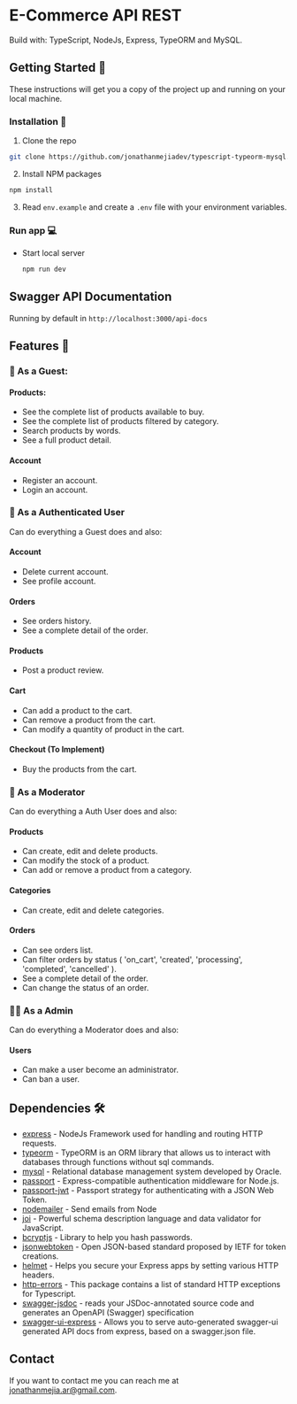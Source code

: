 # E-Commerce API REST

Build with: TypeScript, NodeJs, Express, TypeORM and MySQL.

## Getting Started 🚀

These instructions will get you a copy of the project up and running on your local machine.

### Installation 🔧

1. Clone the repo

```sh
git clone https://github.com/jonathanmejiadev/typescript-typeorm-mysql.git
```

2. Install NPM packages

```sh
npm install
```

3. Read `env.example` and create a `.env` file with your environment variables.

### Run app 💻

- Start local server
  ```sh
  npm run dev
  ```

## Swagger API Documentation

Running by default in `http://localhost:3000/api-docs`

## Features 🎯

### 👥 As a Guest:

#### Products:

- See the complete list of products available to buy.
- See the complete list of products filtered by category.
- Search products by words.
- See a full product detail.

#### Account

- Register an account.
- Login an account.

### 🧑 As a Authenticated User

Can do everything a Guest does and also:

#### Account

- Delete current account.
- See profile account.

#### Orders

- See orders history.
- See a complete detail of the order.

#### Products

- Post a product review.

#### Cart

- Can add a product to the cart.
- Can remove a product from the cart.
- Can modify a quantity of product in the cart.

#### Checkout (To Implement)

- Buy the products from the cart.

### 🦸 As a Moderator

Can do everything a Auth User does and also:

#### Products

- Can create, edit and delete products.
- Can modify the stock of a product.
- Can add or remove a product from a category.

#### Categories

- Can create, edit and delete categories.

#### Orders

- Can see orders list.
- Can filter orders by status ( 'on_cart', 'created', 'processing', 'completed', 'cancelled' ).
- See a complete detail of the order.
- Can change the status of an order.

### 🧙‍♂️ As a Admin

Can do everything a Moderator does and also:

#### Users

- Can make a user become an administrator.
- Can ban a user.

## Dependencies 🛠️

- [express](https://www.npmjs.com/package/express) - NodeJs Framework used for handling and routing HTTP requests.
- [typeorm](https://www.npmjs.com/package/typeorm) - TypeORM is an ORM library that allows us to interact with databases through functions without sql commands.
- [mysql](https://www.npmjs.com/package/mysql) - Relational database management system developed by Oracle.
- [passport](https://www.npmjs.com/package/passport) - Express-compatible authentication middleware for Node.js.
- [passport-jwt](https://www.npmjs.com/package/passport-jwt) - Passport strategy for authenticating with a JSON Web Token.
- [nodemailer](https://www.npmjs.com/package/nodemailer) - Send emails from Node
- [joi](https://www.npmjs.com/package/joi) - Powerful schema description language and data validator for JavaScript.
- [bcryptjs](https://www.npmjs.com/package/bcryptjs) - Library to help you hash passwords.
- [jsonwebtoken](https://www.npmjs.com/package/jsonwebtoken) - Open JSON-based standard proposed by IETF for token creations.
- [helmet](https://www.npmjs.com/package/helmet) - Helps you secure your Express apps by setting various HTTP headers.
- [http-errors](https://www.npmjs.com/package/@curveball/http-errors) - This package contains a list of standard HTTP exceptions for Typescript.
- [swagger-jsdoc](https://www.npmjs.com/package/swagger-jsdoc) - reads your JSDoc-annotated source code and generates an OpenAPI (Swagger) specification
- [swagger-ui-express](https://www.npmjs.com/package/swagger-ui-express) - Allows you to serve auto-generated swagger-ui generated API docs from express, based on a swagger.json file.

## Contact

If you want to contact me you can reach me at <jonathanmejia.ar@gmail.com>.
